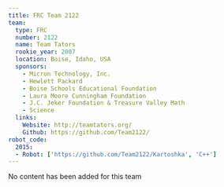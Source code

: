```yaml
---
title: FRC Team 2122
team:
  type: FRC
  number: 2122
  name: Team Tators
  rookie_year: 2007
  location: Boise, Idaho, USA
  sponsors:
    - Micron Technology, Inc.
    - Hewlett Packard
    - Boise Schools Educational Foundation
    - Laura Moore Cunningham Foundation
    - J.C. Jeker Foundation & Treasure Valley Math
    - Science
  links:
    Website: http://teamtators.org/
    Github: https://github.com/Team2122/
robot_code:
  2015:
  - Robot: ['https://github.com/Team2122/Kartoshka', 'C++']
---
```

No content has been added for this team